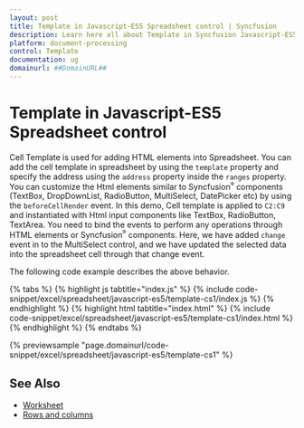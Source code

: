 ```yaml
---
layout: post
title: Template in Javascript-ES5 Spreadsheet control | Syncfusion
description: Learn here all about Template in Syncfusion Javascript-ES5 Spreadsheet control of Syncfusion Essential JS 2 and more.
platform: document-processing
control: Template 
documentation: ug
domainurl: ##DomainURL##
---
```


# Template in Javascript-ES5 Spreadsheet control

Cell Template is used for adding HTML elements into Spreadsheet. You can add the cell template in spreadsheet by using the `template` property and specify the address using the `address` property inside the `ranges` property. You can customize the Html elements similar to Syncfusion<sup style="font-size:70%">&reg;</sup> components (TextBox, DropDownList, RadioButton, MultiSelect, DatePicker etc) by using the `beforeCellRender` event. In this demo, Cell template is applied to `C2:C9` and instantiated with Html input components like TextBox, RadioButton, TextArea. You need to bind the events to perform any operations through HTML elements or Syncfusion<sup style="font-size:70%">&reg;</sup> components. Here, we have added `change` event in to the MultiSelect control, and we have updated the selected data into the spreadsheet cell through that change event.

The following code example describes the above behavior.

{% tabs %}
{% highlight js tabtitle="index.js" %}
{% include code-snippet/excel/spreadsheet/javascript-es5/template-cs1/index.js %}
{% endhighlight %}
{% highlight html tabtitle="index.html" %}
{% include code-snippet/excel/spreadsheet/javascript-es5/template-cs1/index.html %}
{% endhighlight %}
{% endtabs %}

{% previewsample "page.domainurl/code-snippet/excel/spreadsheet/javascript-es5/template-cs1" %}

## See Also

* [Worksheet](./worksheet)
* [Rows and columns](./rows-and-columns)
